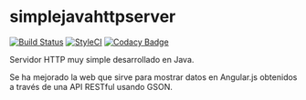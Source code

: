 # simplejavahttpserver
[![Build Status](https://travis-ci.org/ojgarciab/simplejavahttpserver.svg?branch=master)](https://travis-ci.org/ojgarciab/simplejavahttpserver)
[![StyleCI](https://github.styleci.io/repos/107408630/shield?branch=master)](https://github.styleci.io/repos/107408630)
[![Codacy Badge](https://api.codacy.com/project/badge/Grade/6052237bc7f14e9ba4d375aa6bf5d372)](https://www.codacy.com/app/ojgarciab/simplejavahttpserver)

Servidor HTTP muy simple desarrollado en Java.

Se ha mejorado la web que sirve para mostrar datos en Angular.js obtenidos a través de una API RESTful usando GSON.
